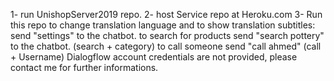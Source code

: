 
1- run UnishopServer2019 repo.
2- host Service repo at Heroku.com
3- Run this repo 
to change translation language and to show translation subtitles: send "settings" to the chatbot.
to search for products  send "search pottery" to the chatbot. (search + category)
to call someone send "call ahmed"  (call + Username)
Dialogflow account credentials are not provided, please contact me for further informations.
